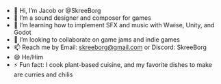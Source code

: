 - 👋 Hi, I’m Jacob or @SkreeBorg
- 👀 I’m a sound designer and composer for games
- 🌱 I’m learning how to implement SFX and music with Wwise, Unity, and Godot
- 💞️ I’m looking to collaborate on game jams and indie games
- 📫 Reach me by Email: skreeborg@gmail.com or Discord: SkreeBorg
- 😄 He/Him
- ⚡ Fun fact: I cook plant-based cuisine, and my favorite dishes to make are curries and chilis

<!---
SkreeBorg/SkreeBorg is a ✨ special ✨ repository because its `README.md` (this file) appears on your GitHub profile.
You can click the Preview link to take a look at your changes.
--->

